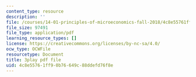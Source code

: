 ```yaml
---
content_type: resource
description: ''
file: /courses/14-01-principles-of-microeconomics-fall-2018/4c8e55761ff90b76649c88ddefd76f8e_ZLnj2cnCPGE.pdf
file_size: 97491
file_type: application/pdf
learning_resource_types: []
license: https://creativecommons.org/licenses/by-nc-sa/4.0/
ocw_type: OCWFile
resourcetype: Document
title: 3play pdf file
uid: 4c8e5576-1ff9-0b76-649c-88ddefd76f8e
---
```


